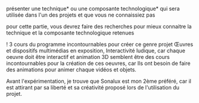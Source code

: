 
présenter une technique* ou une composante technologique* qui sera utilisée dans l'un des projets et que vous ne connaissiez pas

pour cette partie, vous devrez faire des recherches pour mieux connaitre la technique et la composante technologique retenues


! 3 cours du programme incontournables pour créer ce genre projet
Œuvres et dispositifs multimédias en exposition, Interactivité ludique, car chaque oeuvre doit être interactif et animation 3D semblent être des cours incontournables pour la création de ces oeuvres, car Ils ont besoin de faire des animations pour animer chaque vidéos et objets.

Avant l'expérimentation, je trouve que Sonalux est mon 2ème préféré, car il est attirant par sa liberté et sa créativité proposé lors de l'utilisation du projet.
